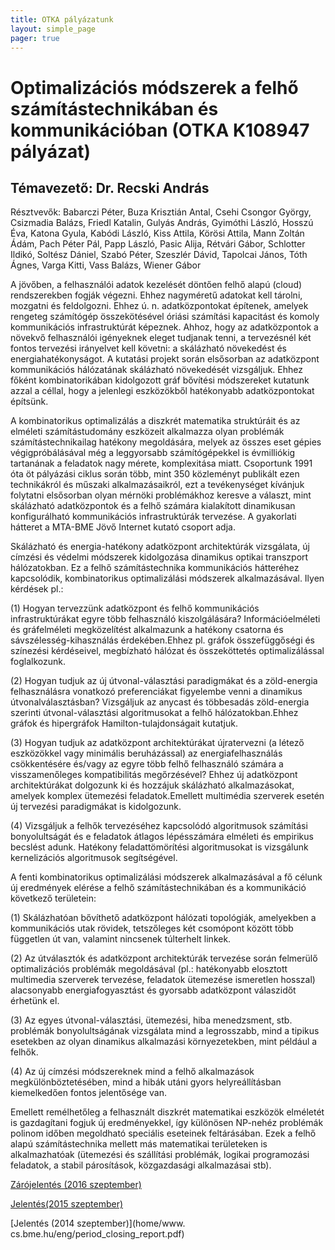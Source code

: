 ```yaml
---
title: OTKA pályázatunk
layout: simple_page 
pager: true 
---
```


 
Optimalizációs módszerek a felhő számítástechnikában és kommunikációban (OTKA K108947 pályázat)
================================================================================================

Témavezető: Dr. Recski András
------------------------------

Résztvevők: Babarczi Péter, Buza Krisztián Antal, Csehi Csongor György, Csizmadia Balázs, Friedl Katalin,  Gulyás András, Gyimóthi László, Hosszú Éva, Katona Gyula, Kabódi László, Kiss Attila, Körösi Attila, Mann Zoltán Ádám, Pach Péter Pál, Papp László, Pasic Alija, Rétvári Gábor, Schlotter Ildikó, Soltész Dániel, Szabó Péter, Szeszlér Dávid, Tapolcai János, Tóth Ágnes,  Varga Kitti, Vass Balázs, Wiener Gábor


A jövőben, a felhasználói adatok kezelését döntően felhő alapú (cloud) rendszerekben fogják végezni. Ehhez nagyméretű adatokat kell tárolni, mozgatni és feldolgozni. Ehhez ú. n. adatközpontokat építenek, amelyek rengeteg számítógép összekötésével óriási számítási kapacitást és komoly kommunikációs infrastruktúrát képeznek. Ahhoz, hogy az adatközpontok a növekvő felhasználói igényeknek eleget tudjanak tenni, a tervezésnél két fontos tervezési irányelvet kell követni: a skálázható növekedést és energiahatékonyságot. A kutatási projekt során elsősorban az adatközpont kommunikációs hálózatának skálázható növekedését vizsgáljuk. Ehhez főként kombinatorikában kidolgozott gráf bővítési módszereket kutatunk azzal a céllal, hogy a jelenlegi eszközökből hatékonyabb adatközpontokat építsünk.

A kombinatorikus optimalizálás a diszkrét matematika struktúráit és az elméleti számítástudomány eszközeit alkalmazza olyan problémák számítástechnikailag hatékony megoldására, melyek az összes eset gépies végigpróbálásával még a leggyorsabb számítógépekkel is évmilliókig tartanának a feladatok nagy mérete, komplexitása miatt. Csoportunk 1991 óta öt pályázási ciklus során több, mint 350 közleményt publikált ezen technikákról és műszaki alkalmazásaikról, ezt a tevékenységet kívánjuk folytatni elsősorban olyan mérnöki problémákhoz keresve a választ, mint skálázható adatközpontok és a felhő számára kialakított dinamikusan konfigurálható kommunikációs infrastruktúrák tervezése. A gyakorlati hátteret a MTA-BME Jövő Internet kutató csoport adja.



Skálázható és energia-hatékony adatközpont architektúrák vizsgálata, új címzési és védelmi módszerek kidolgozása dinamikus optikai transzport hálózatokban. Ez a felhő számítástechnika kommunikációs hátteréhez kapcsolódik, kombinatorikus optimalizálási módszerek alkalmazásával. Ilyen kérdések pl.:

(1) Hogyan tervezzünk adatközpont és felhő kommunikációs infrastruktúrákat egyre több felhasználó kiszolgálására? Információelméleti és gráfelméleti megközelítést alkalmazunk a hatékony csatorna és sávszélesség-kihasználás érdekében.Ehhez pl. gráfok összefüggőségi és színezési kérdéseivel, megbízható hálózat és összeköttetés optimalizálással foglalkozunk.

(2) Hogyan tudjuk az új útvonal-választási paradigmákat és a zöld-energia felhasználásra vonatkozó preferenciákat figyelembe venni a dinamikus útvonalválasztásban? Vizsgáljuk az anycast és többesadás zöld-energia szerinti útvonal-választási algoritmusokat a felhő hálózatokban.Ehhez gráfok és hipergráfok Hamilton-tulajdonságait kutatjuk.

(3) Hogyan tudjuk az adatközpont architektúrákat újratervezni (a létező eszközökkel vagy minimális beruházással) az energiafelhasználás csökkentésére és/vagy az egyre több felhő felhasználó számára a visszamenőleges kompatibilitás megőrzésével? Ehhez új adatközpont architektúrákat dolgozunk ki és hozzájuk skálázható alkalmazásokat, amelyek komplex ütemezési feladatok.Emellett multimédia szerverek esetén új tervezési paradigmákat is kidolgozunk.

(4) Vizsgáljuk a felhők tervezéséhez kapcsolódó algoritmusok számítási bonyolultságát és e feladatok átlagos lépésszámára elméleti és empirikus becslést adunk. Hatékony feladattömörítési algoritmusokat is vizsgálunk kernelizációs algoritmusok segítségével.



A fenti kombinatorikus optimalizálási módszerek alkalmazásával a fő célunk új eredmények elérése a felhő számítástechnikában és a kommunikáció következő területein:

(1) Skálázhatóan bővíthető adatközpont hálózati topológiák, amelyekben a kommunikációs utak rövidek, tetszőleges két csomópont között több független út van, valamint nincsenek túlterhelt linkek.

(2) Az útválasztók és adatközpont architektúrák tervezése során felmerülő optimalizációs problémák megoldásával (pl.: hatékonyabb elosztott multimedia szerverek tervezése, feladatok ütemezése ismeretlen hosszal) alacsonyabb energiafogyasztást és gyorsabb adatközpont válaszidőt érhetünk el.

(3) Az egyes útvonal-választási, ütemezési, hiba menedzsment, stb. problémák bonyolultságának vizsgálata mind a legrosszabb, mind a tipikus esetekben az olyan dinamikus alkalmazási környezetekben, mint például a felhők.

(4) Az új címzési módszereknek mind a felhő alkalmazások megkülönböztetésében, mind a hibák utáni gyors helyreállításban kiemelkedően fontos jelentősége van.



Emellett remélhetőleg a felhasznált diszkrét matematikai eszközök elméletét is gazdagítani fogjuk új eredményekkel, így különösen NP-nehéz problémák polinom időben megoldható speciális eseteinek feltárásában. Ezek a felhő alapú számítástechnika mellett más matematikai területeken is alkalmazhatóak (ütemezési és szállítási problémák, logikai programozási feladatok, a stabil párosítások, közgazdasági alkalmazásai stb).

[Zárójelentés (2016 szeptember)](http://www.cs.bme.hu/eng/period_closing_report_2016_sept_long_version.doc)

[Jelentés(2015 szeptember)](http://www.cs.bme.hu/eng/period_closing_report_2015_sept_long_version.pdf)

[Jelentés (2014 szeptember)](home/www. cs.bme.hu/eng/period_closing_report.pdf)
